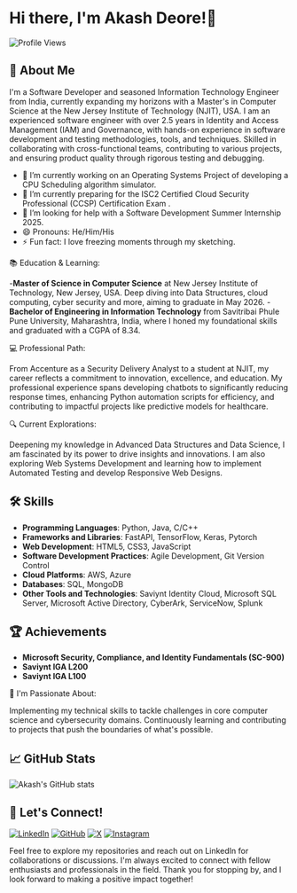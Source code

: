 # Hi there, I'm Akash Deore!👋
![Profile Views](https://komarev.com/ghpvc/?username=akashsdeore&color=green)

## 🚀 About Me
I'm a Software Developer and seasoned Information Technology Engineer from India, currently expanding my horizons with a Master's in Computer Science at the New Jersey Institute of Technology (NJIT), USA. I am an experienced software engineer with over 2.5 years in Identity and Access Management (IAM) and Governance, with hands-on experience in software development and testing methodologies, tools, and techniques. Skilled in collaborating with cross-functional teams, contributing to various projects, and ensuring product quality through rigorous testing and debugging.

- 🔭 I’m currently working on an Operating Systems Project of developing a CPU Scheduling algorithm simulator.  
- 🌱 I’m currently preparing for the ISC2 Certified Cloud Security Professional (CCSP) Certification Exam . 
- 🤔 I’m looking for help with a Software Development Summer Internship 2025. 
- 😄 Pronouns: He/Him/His
- ⚡ Fun fact: I love freezing moments through my sketching. 

📚 Education & Learning:

-**Master of Science in Computer Science**  at New Jersey Institute of Technology, New Jersey, USA. Deep diving into Data Structures, cloud computing, cyber security and more, aiming to graduate in May 2026.
-**Bachelor of Engineering in Information Technology** from Savitribai Phule Pune University, Maharashtra, India, where I honed my foundational skills and graduated with a CGPA of 8.34.

💻 Professional Path:

From Accenture as a Security Delivery Analyst to a student at NJIT, my career reflects a commitment to innovation, excellence, and education.
My professional experience spans developing chatbots to significantly reducing response times, enhancing Python automation scripts for efficiency, and contributing to impactful projects like predictive models for healthcare.

🔍 Current Explorations:

Deepening my knowledge in Advanced Data Structures and Data Science, I am fascinated by its power to drive insights and innovations. I am also exploring Web Systems Development and learning how to implement Automated Testing and develop Responsive Web Designs. 

## 🛠️ Skills

- **Programming Languages**: Python, Java, C/C++
- **Frameworks and Libraries**: FastAPI, TensorFlow, Keras, Pytorch
- **Web Development**: HTML5, CSS3, JavaScript
- **Software Development Practices**: Agile Development, Git Version Control
- **Cloud Platforms**: AWS, Azure
- **Databases**: SQL, MongoDB
- **Other Tools and Technologies**: Saviynt Identity Cloud, Microsoft SQL Server, Microsoft Active Directory, CyberArk, ServiceNow, Splunk
  
## 🏆 Achievements

- **Microsoft Security, Compliance, and Identity Fundamentals (SC-900)**
- **Saviynt IGA L200**
- **Saviynt IGA L100**

🌱 I'm Passionate About:

Implementing my technical skills to tackle challenges in core computer science and cybersecurity domains.
Continuously learning and contributing to projects that push the boundaries of what's possible.

## 📈 GitHub Stats

![Akash's GitHub stats](https://github-readme-stats.vercel.app/api?username=AkashDeore15&show_icons=true&theme=radical)

## 🌟 Let's Connect!

[![LinkedIn](https://img.shields.io/badge/LinkedIn-0A66C2?style=for-the-badge&logo=linkedin&logoColor=white)](https://www.linkedin.com/in/akash-sanjay-deore)
[![GitHub](https://img.shields.io/badge/GitHub-171515?style=for-the-badge&logo=github&logoColor=white)](https://github.com/AkashDeore15)
[![X](https://img.shields.io/badge/X-000000?style=for-the-badge&logo=x&logoColor=white)](https://x.com/AkashSanjayDeo2?t=mtPgo1zSuJTaaIDFUdGj3Q&s=09)
[![Instagram](https://img.shields.io/badge/Instagram-E4405F?style=for-the-badge&logo=instagram&logoColor=white)](https://instagram.com/akashdeore15)

Feel free to explore my repositories and reach out on LinkedIn for collaborations or discussions. I'm always excited to connect with fellow enthusiasts and professionals in the field.
Thank you for stopping by, and I look forward to making a positive impact together!
